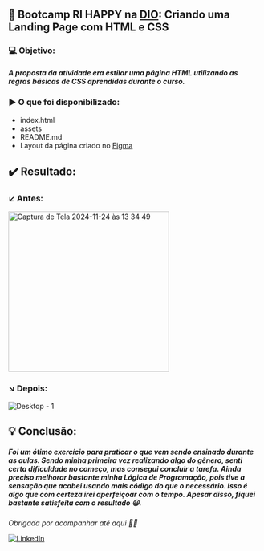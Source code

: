 ## 🙂 Bootcamp RI HAPPY na [DIO](https://web.dio.me/track/coding-future-front-end-do-zero): Criando uma Landing Page com HTML e CSS

### 💻 Objetivo:
##### A proposta da atividade era estilar uma página HTML utilizando as regras básicas de CSS aprendidas durante o curso.

### ▶️ O que foi disponibilizado:
* index.html
* assets
* README.md
* Layout da página criado no [Figma](https://www.figma.com/design/3PiokoJj9IhGDnNiWAJbz7/DIO---Desafio-01?node-id=0-1&node-type=canvas&t=kJlwELw9NNogZarQ-0)

## ✔️ Resultado:

### ↙️ Antes:
<img width="320" alt="Captura de Tela 2024-11-24 às 13 34 49" src="https://github.com/user-attachments/assets/88017752-2100-47b9-9206-d4368a20064a">

### ↘️ Depois:
![Desktop - 1](https://github.com/user-attachments/assets/32ea4ffb-3735-4562-be29-e34230e5b90d)

## 💡 Conclusão:
##### Foi um ótimo exercício para praticar o que vem sendo ensinado durante as aulas. Sendo minha primeira vez realizando algo do gênero, senti certa dificuldade no começo, mas consegui concluir a tarefa. Ainda preciso melhorar bastante minha Lógica de Programação, pois tive a sensação que acabei usando mais código do que o necessário. Isso é algo que com certeza irei aperfeiçoar com o tempo. Apesar disso, fiquei bastante satisfeita com o resultado 😃.

*Obrigada por acompanhar até aqui 👋🏻*

[![LinkedIn](https://img.shields.io/badge/linkedin-%230077B5.svg?style=for-the-badge&logo=linkedin&logoColor=white)](https://www.linkedin.com/in/julianamaltap/)
